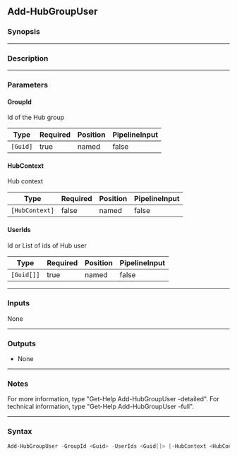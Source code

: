 Add-HubGroupUser
----------------

### Synopsis

---

### Description

---

### Parameters
#### **GroupId**
Id of the Hub group

|Type    |Required|Position|PipelineInput|
|--------|--------|--------|-------------|
|`[Guid]`|true    |named   |false        |

#### **HubContext**
Hub context

|Type          |Required|Position|PipelineInput|
|--------------|--------|--------|-------------|
|`[HubContext]`|false   |named   |false        |

#### **UserIds**
Id or List of ids of Hub user

|Type      |Required|Position|PipelineInput|
|----------|--------|--------|-------------|
|`[Guid[]]`|true    |named   |false        |

---

### Inputs
None

---

### Outputs
* None

---

### Notes
For more information, type "Get-Help Add-HubGroupUser -detailed". For technical information, type "Get-Help Add-HubGroupUser -full".

---

### Syntax
```PowerShell
Add-HubGroupUser -GroupId <Guid> -UserIds <Guid[]> [-HubContext <HubContext>] [<CommonParameters>]
```

